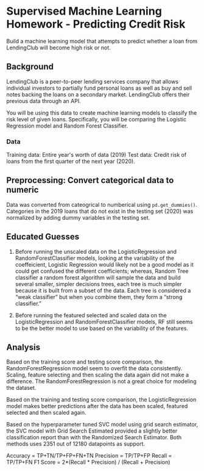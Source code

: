 # Supervised Machine Learning Homework - Predicting Credit Risk

Build a machine learning model that attempts to predict whether a loan from LendingClub will become high risk or not. 

## Background

LendingClub is a peer-to-peer lending services company that allows individual investors to partially fund personal loans as well as buy and sell notes backing the loans on a secondary market. LendingClub offers their previous data through an API.

You will be using this data to create machine learning models to classify the risk level of given loans. Specifically, you will be comparing the Logistic Regression model and Random Forest Classifier.

### Data

Training data: Entire year's worth of data (2019)
Test data: Credit risk of loans from the first quarter of the next year (2020).

## Preprocessing: Convert categorical data to numeric

Data was converted from cateogrical to numberical using `pd.get_dummies()`. Categories in the 2019 loans that do not exist in the testing set (2020) was normalized by adding dummy variables in the testing set.

## Educated Guesses
1) Before running the unscaled data on the LogisticRegression and RandomForestClassifier models, looking at the variability of the coeffeicient, Logistic Regression would likely not be a good model as it could get confused the different coefficients; whereas, Random Tree classifier a random forest algorithm will sample the data and build several smaller, simpler decisions trees, each tree is much simpler because it is built from a subset of the data. Each tree is considered a “weak classifier” but when you combine them, they form a “strong classifier.”

2) Before running the featured selected and scaled data on the LogisticRegression and RandomForestClassifier models, RF still seems to be the better model to use based on the variability of the features. 

## Analysis
Based on the training score and testing score comparison, the RandomForestRegression model seem to overfit the data consistently. Scaling, feature selecting and then scaling the data again did not make a difference. The RandomForestRegression is not a great choice for modeling the dataset.

Based on the training and testing score comparison, the LogisticRegression model makes better predictions after the data has been scaled, featured selected and then scaled again. 

Based on the hyperparameter tuned SVC model using grid search estimator, the SVC model with Grid Search Estimated provided a slightly better classification report than with the Randomized Search Estimator. Both methods uses 2351 out of 12180 datapoints as support.

Accuracy = TP+TN/TP+FP+FN+TN
Precision = TP/TP+FP
Recall = TP/TP+FN
F1 Score = 2*(Recall * Precision) / (Recall + Precision)

![]()
